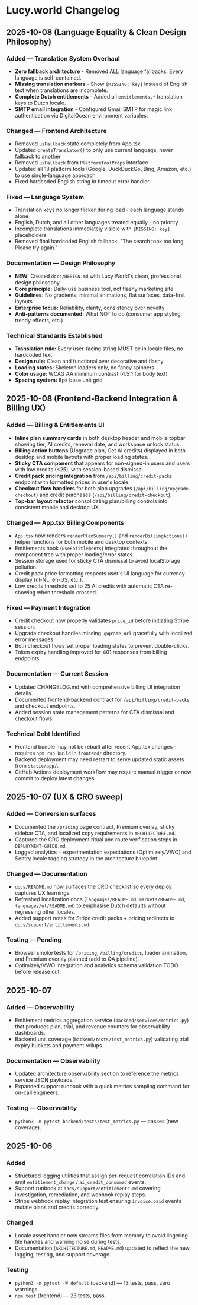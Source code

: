 # Lucy.world Changelog

## 2025-10-08 (Language Equality & Clean Design Philosophy)

### Added — Translation System Overhaul

- **Zero fallback architecture** - Removed ALL language fallbacks. Every language is self-contained.
- **Missing translation markers** - Show `[MISSING: key]` instead of English text when translations are incomplete.
- **Complete Dutch entitlements** - Added all `entitlements.*` translation keys to Dutch locale.
- **SMTP email integration** - Configured Gmail SMTP for magic link authentication via DigitalOcean environment variables.

### Changed — Frontend Architecture

- Removed `uiFallback` state completely from App.tsx
- Updated `createTranslator()` to only use current language, never fallback to another
- Removed `uiFallback` from `PlatformToolProps` interface
- Updated all 18 platform tools (Google, DuckDuckGo, Bing, Amazon, etc.) to use single-language approach
- Fixed hardcoded English string in timeout error handler

### Fixed — Language System

- Translation keys no longer flicker during load - each language stands alone
- English, Dutch, and all other languages treated equally - no priority
- Incomplete translations immediately visible with `[MISSING: key]` placeholders
- Removed final hardcoded English fallback: "The search took too long. Please try again."

### Documentation — Design Philosophy

- **NEW:** Created `docs/DESIGN.md` with Lucy World's clean, professional design philosophy
- **Core principle:** Daily-use business tool, not flashy marketing site
- **Guidelines:** No gradients, minimal animations, flat surfaces, data-first layouts
- **Enterprise focus:** Reliability, clarity, consistency over novelty
- **Anti-patterns documented:** What NOT to do (consumer app styling, trendy effects, etc.)

### Technical Standards Established

- **Translation rule:** Every user-facing string MUST be in locale files, no hardcoded text
- **Design rule:** Clean and functional over decorative and flashy
- **Loading states:** Skeleton loaders only, no fancy spinners
- **Color usage:** WCAG AA minimum contrast (4.5:1 for body text)
- **Spacing system:** 8px base unit grid

## 2025-10-08 (Frontend-Backend Integration & Billing UX)

### Added — Billing & Entitlements UI

- **Inline plan summary cards** in both desktop header and mobile topbar showing tier, AI credits, renewal date, and workspace unlock status.
- **Billing action buttons** (Upgrade plan, Get AI credits) displayed in both desktop and mobile layouts with proper loading states.
- **Sticky CTA component** that appears for non-signed-in users and users with low credits (<25), with session-based dismissal.
- **Credit pack pricing integration** from `/api/billing/credit-packs` endpoint with formatted prices in user's locale.
- **Checkout flow handlers** for both plan upgrades (`/api/billing/upgrade-checkout`) and credit purchases (`/api/billing/credit-checkout`).
- **Top-bar layout refactor** consolidating plan/billing controls into consistent mobile and desktop UX.

### Changed — App.tsx Billing Components

- `App.tsx` now renders `renderPlanSummary()` and `renderBillingActions()` helper functions for both mobile and desktop contexts.
- Entitlements hook (`useEntitlements`) integrated throughout the component tree with proper loading/error states.
- Session storage used for sticky CTA dismissal to avoid localStorage pollution.
- Credit pack price formatting respects user's UI language for currency display (nl-NL, en-US, etc.).
- Low credits threshold set to 25 AI credits with automatic CTA re-showing when threshold crossed.

### Fixed — Payment Integration

- Credit checkout now properly validates `price_id` before initiating Stripe session.
- Upgrade checkout handles missing `upgrade_url` gracefully with localized error messages.
- Both checkout flows set proper loading states to prevent double-clicks.
- Token expiry handling improved for 401 responses from billing endpoints.

### Documentation — Current Session

- Updated CHANGELOG.md with comprehensive billing UI integration details.
- Documented frontend-backend contract for `/api/billing/credit-packs` and checkout endpoints.
- Added session state management patterns for CTA dismissal and checkout flows.

### Technical Debt Identified

- Frontend bundle may not be rebuilt after recent App.tsx changes - requires `npm run build` in `frontend/` directory.
- Backend deployment may need restart to serve updated static assets from `static/app/`.
- GitHub Actions deployment workflow may require manual trigger or new commit to deploy latest changes.

## 2025-10-07 (UX & CRO sweep)

### Added — Conversion surfaces

- Documented the `/pricing` page contract, Premium overlay, sticky sidebar CTA, and localized copy requirements in `ARCHITECTURE.md`.
- Captured the CRO deployment ritual and route verification steps in `DEPLOYMENT-GUIDE.md`.
- Logged analytics + experimentation expectations (Optimizely/VWO) and Sentry locale tagging strategy in the architecture blueprint.

### Changed — Documentation

- `docs/README.md` now surfaces the CRO checklist so every deploy captures UX learnings.
- Refreshed localization docs (`languages/README.md`, `markets/README.md`, `languages/nl/README.md`) to emphasise Dutch defaults without regressing other locales.
- Added support notes for Stripe credit packs + pricing redirects to `docs/support/entitlements.md`.

### Testing — Pending

- Browser smoke tests for `/pricing`, `/billing/credits`, loader animation, and Premium overlay planned (add to QA pipeline).
- Optimizely/VWO integration and analytics schema validation TODO before release cut.

## 2025-10-07

### Added — Observability

- Entitlement metrics aggregation service (`backend/services/metrics.py`) that produces plan, trial, and revenue counters for observability dashboards.
- Backend unit coverage (`backend/tests/test_metrics.py`) validating trial expiry buckets and payment rollups.

### Documentation — Observability

- Updated architecture observability section to reference the metrics service JSON payloads.
- Expanded support runbook with a quick metrics sampling command for on-call engineers.

### Testing — Observability

- `python3 -m pytest backend/tests/test_metrics.py` — passes (new coverage).

## 2025-10-06

### Added

- Structured logging utilities that assign per-request correlation IDs and emit `entitlement_change` / `ai_credit_consumed` events.
- Support runbook at `docs/support/entitlements.md` covering investigation, remediation, and webhook replay steps.
- Stripe webhook replay integration test ensuring `invoice.paid` events mutate plans and credits correctly.

### Changed

- Locale asset handler now streams files from memory to avoid lingering file handles and warning noise during tests.
- Documentation (`ARCHITECTURE.md`, `README.md`) updated to reflect the new logging, testing, and support coverage.

### Testing

- `python3 -m pytest -W default` (backend) — 13 tests, pass, zero warnings.
- `npm test` (frontend) — 23 tests, pass.
